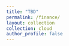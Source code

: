 ```yaml
---
title: "TBD"
permalink: /finance/
layout: collection
collection: cloud
author_profile: false
---
```


